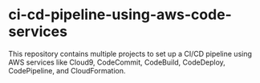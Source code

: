 # ci-cd-pipeline-using-aws-code-services
This repository contains multiple projects to set up a CI/CD pipeline using AWS services like Cloud9, CodeCommit, CodeBuild, CodeDeploy, CodePipeline, and CloudFormation.
